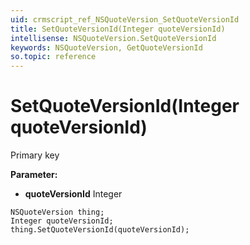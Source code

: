 ```yaml
---
uid: crmscript_ref_NSQuoteVersion_SetQuoteVersionId
title: SetQuoteVersionId(Integer quoteVersionId)
intellisense: NSQuoteVersion.SetQuoteVersionId
keywords: NSQuoteVersion, GetQuoteVersionId
so.topic: reference
---
```


# SetQuoteVersionId(Integer quoteVersionId)

Primary key

**Parameter:** 
* **quoteVersionId** Integer

```crmscript
NSQuoteVersion thing;
Integer quoteVersionId;
thing.SetQuoteVersionId(quoteVersionId);
```

